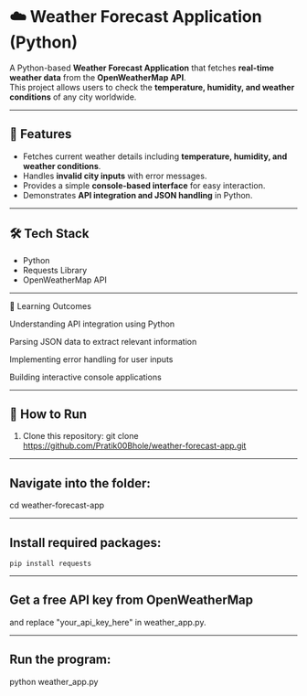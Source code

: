 # ☁️ Weather Forecast Application (Python)

A Python-based **Weather Forecast Application** that fetches **real-time weather data** from the **OpenWeatherMap API**.  
This project allows users to check the **temperature, humidity, and weather conditions** of any city worldwide.

---

## 🔹 Features
- Fetches current weather details including **temperature, humidity, and weather conditions**.  
- Handles **invalid city inputs** with error messages.  
- Provides a simple **console-based interface** for easy interaction.  
- Demonstrates **API integration and JSON handling** in Python.

---

## 🛠️ Tech Stack
- Python  
- Requests Library  
- OpenWeatherMap API  

---

📖 Learning Outcomes

Understanding API integration using Python

Parsing JSON data to extract relevant information

Implementing error handling for user inputs

Building interactive console applications

---

## 🚀 How to Run
1. Clone this repository:
   git clone https://github.com/Pratik00Bhole/weather-forecast-app.git

---

## Navigate into the folder:
  cd weather-forecast-app

  ---

  ## Install required packages:
    pip install requests

---

 ## Get a free API key from OpenWeatherMap
   and replace "your_api_key_here" in weather_app.py.

 ---

 ## Run the program:
  python weather_app.py

 
